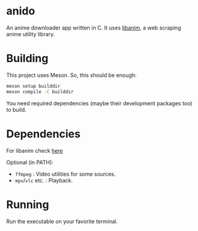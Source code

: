 # anido

An anime downloader app written in C. 
It uses [libanim](https://github.com/gr8vewalker/libanim), a web scraping anime utility library.

# Building 

This project uses Meson. So, this should be enough:
```sh
meson setup builddir
meson compile -C builddir
```

You need required dependencies (maybe their development packages too) to build.

# Dependencies

For libanim check [here](https://github.com/gr8vewalker/libanim?tab=readme-ov-file#dependencies)

Optional (in PATH):

- `ffmpeg` : Video utilities for some sources.
- `mpv`/`vlc` etc. : Playback.

# Running

Run the executable on your favorite terminal.

